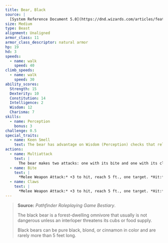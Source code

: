 ```yaml
---
title: Bear, Black
source: |
  [System Reference Document 5.0](https://dnd.wizards.com/articles/features/systems-reference-document-srd)
size: Medium
type: Beast
alignment: Unaligned
armor_class: 11
armor_class_descriptor: natural armor
hp: 19
hd: 3
speeds:
  - name: walk
    speed: 40
climb_speeds:
  - name: walk
    speed: 30
ability_scores:
  Strength: 15
  Dexterity: 10
  Constitution: 14
  Intelligence: 2
  Wisdom: 12
  Charisma: 7
skills:
  - name: Perception
    bonus: 3
challenge: 0.5
special_traits:
  - name: Keen Smell
    text: The bear has advantage on Wisdom (Perception) checks that rely on smell.
actions:
  - name: Multiattack
    text: |
      The bear makes two attacks: one with its bite and one with its claws.
  - name: Bite
    text: |
      *Melee Weapon Attack:* +3 to hit, reach 5 ft., one target. *Hit:* 5 (1d6 + 2) piercing damage.
  - name: Claws
    text: |
      *Melee Weapon Attack:* +3 to hit, reach 5 ft., one target. *Hit:* 7 (2d4 + 2) slashing damage.
---
```


> **Source:** *Pathfinder Roleplaying Game Bestiary*.
>
> The black bear is a forest-dwelling omnivore that usually is not dangerous unless an interloper threatens its cubs or food supply.
>
> Black bears can be pure black, blond, or cinnamon in color and are rarely more than 5 feet long.
